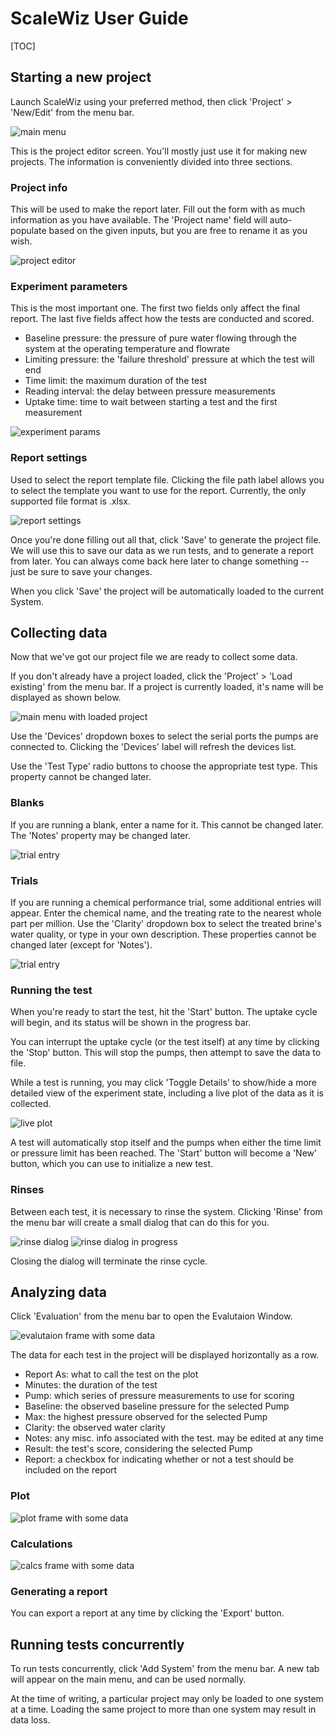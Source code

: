 # ScaleWiz User Guide

[TOC]


## Starting a new project
Launch ScaleWiz using your preferred method, then click 'Project' > 'New/Edit' from the menu bar.

![main menu](../img/main_menu(project).PNG)

This is the project editor screen. You'll mostly just use it for making new projects. The information is conveniently divided into three sections.

### Project info
This will be used to make the report later. Fill out the form with as much information as you have available. The 'Project name' field will auto-populate based on the given inputs, but you are free to rename it as you wish. 

![project editor](../img/project_editor.PNG)

### Experiment parameters
This is the most important one. The first two fields only affect the final report. The last five fields affect how the tests are conducted and scored.

- Baseline pressure: the pressure of pure water flowing through the system at the operating temperature and flowrate
- Limiting pressure: the 'failure threshold' pressure at which the test will end
- Time limit: the maximum duration of the test
- Reading interval: the delay between pressure measurements
- Uptake time: time to wait between starting a test and the first measurement

![experiment params](../img/project_editor(experiment).PNG)

### Report settings
Used to select the report template file.
Clicking the file path label allows you to select the template you want to use for the report.
Currently, the only supported file format is .xlsx.

![report settings](../img/project_editor(report).PNG)

Once you're done filling out all that, click 'Save' to generate the project file. We will use this to save our data as we run tests, and to generate a report from later. You can always come back here later to change something -- just be sure to save your changes.

When you click 'Save' the project will be automatically loaded to the current System.

## Collecting data
Now that we've got our project file we are ready to collect some data. 

If you don't already have a project loaded, click the 'Project' > 'Load existing' from the menu bar. If a project is currently loaded, it's name will be displayed as shown below.

![main menu with loaded project](../img/main_menu(loaded).PNG)

Use the 'Devices' dropdown boxes to select the serial ports the pumps are connected to. Clicking the 'Devices' label will refresh the devices list.

Use the 'Test Type' radio buttons to choose the appropriate test type. This property cannot be changed later.

### Blanks
If you are running a blank, enter a name for it. This cannot be changed later. The 'Notes' property may be changed later.

![trial entry](../img/main_menu(blank).PNG)


### Trials
If you are running a chemical performance trial, some additional entries will appear. Enter the chemical name, and the treating rate to the nearest whole part per million. Use the 'Clarity' dropdown box to select the treated brine's water quality, or type in your own description. These properties cannot be changed later (except for 'Notes').

![trial entry](../img/main_menu(trial).PNG)

### Running the test
When you're ready to start the test, hit the 'Start' button. The uptake cycle will begin, and its status will be shown in the progress bar. 

You can interrupt the uptake cycle (or the test itself) at any time by clicking the 'Stop' button. This will stop the pumps, then attempt to save the data to file.

While a test is running, you may click 'Toggle Details' to show/hide a more detailed view of the experiment state, including a live plot of the data as it is collected.

![live plot]()


A test will automatically stop itself and the pumps when either the time limit or pressure limit has been reached. The 'Start' button will become a 'New' button, which you can use to initialize a new test. 

### Rinses
Between each test, it is necessary to rinse the system. Clicking 'Rinse' from the menu bar will create a small dialog that can do this for you.

![rinse dialog](../img/rinse_dialog.PNG)
![rinse dialog in progress](../img/rinse_dialog(rinsing).PNG)

Closing the dialog will terminate the rinse cycle. 

## Analyzing data 
Click 'Evaluation' from the menu bar to open the Evalutaion Window. 

![evalutaion frame with some data]()

The data for each test in the project will be displayed horizontally as a row.

- Report As: what to call the test on the plot
- Minutes: the duration of the test
- Pump: which series of pressure measurements to use for scoring
- Baseline: the observed baseline pressure for the selected Pump
- Max: the highest pressure observed for the selected Pump
- Clarity: the observed water clarity
- Notes: any misc. info associated with the test. may be edited at any time
- Result: the test's score, considering the selected Pump
- Report: a checkbox for indicating whether or not a test should be included on the report

### Plot

![plot frame with some data]()

### Calculations

![calcs frame with some data]()

### Generating a report

You can export a report at any time by clicking the 'Export' button.

## Running tests concurrently
To run tests concurrently, click 'Add System' from the menu bar. A new tab will appear on the main menu, and can be used normally. 

At the time of writing, a particular project may only be loaded to one system at a time. Loading the same project to more than one system may result in data loss. 












